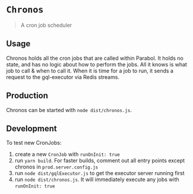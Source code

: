 # `Chronos`

> A cron job scheduler

## Usage

Chronos holds all the cron jobs that are called within Parabol.
It holds no state, and has no logic about how to perform the jobs.
All it knows is what job to call & when to call it.
When it is time for a job to run, it sends a request to the gql-executor via Redis streams.

## Production

Chronos can be started with `node dist/chronos.js`.

## Development

To test new CronJobs:

1. create a new `CronJob` with `runOnInit: true`
2. run `yarn build`. For faster builds, comment out all entry points except chronos in `prod.server.config.js`
3. run `node dist/gqlExecutor.js` to get the executor server running first
4. run `node dist/chronos.js`. It will immediately execute any jobs with `runOnInit: true`

